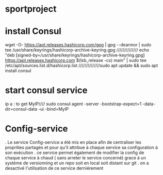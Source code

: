 # sportproject

# install Consul 
 wget -O- https://apt.releases.hashicorp.com/gpg | gpg --dearmor | sudo tee /usr/share/keyrings/hashicorp-archive-keyring.gpg //////////////
 echo "deb [signed-by=/usr/share/keyrings/hashicorp-archive-keyring.gpg] https://apt.releases.hashicorp.com $(lsb_release -cs) main" | sudo tee /etc/apt/sources.list.d/hashicorp.list
 //////////////sudo apt update && sudo apt install consul
 
# start consul service 
ip a : to get MyIP//// sudo consul agent -server -bootstrap-expect=1 -data-dir=consul-data -ui -bind=MyIP
  
# Config-service
. Le service Config-service a été mis en place afin de centraliser les proprities partagés et pour qu'il attribue à chaque service sa configuration à son exécution 
. ce service permet également de modifier la config de chaque service à chaud ( sans arreter le service concerné) grace à un systéme de versionning et un repo soit en local soit distant sur git
. on a desactivé l'utilisation de ce service derniérement 
